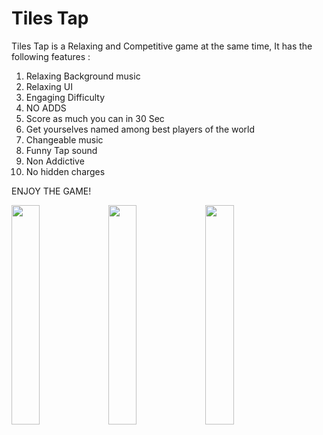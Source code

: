 # Tiles Tap

Tiles Tap is a Relaxing and Competitive game at the same time,
It has the following features :
1. Relaxing Background music
2. Relaxing UI
3. Engaging Difficulty
4. NO ADDS
5. Score as much you can in 30 Sec
6. Get yourselves named among best players of the world
7. Changeable music
8. Funny Tap sound
9. Non Addictive
10. No hidden charges

ENJOY THE GAME!


<p float=left>
<img src="https://i.ibb.co/2MnWsRj/Screenshot-20201106-213825.png" width="30%"/>
<img src="https://i.ibb.co/JvVXCBB/Screenshot-20201106-213833.png" width="30%"/>
<img src="https://i.ibb.co/KFk0Cwk/Screenshot-20201106-213849.png" width="30%"/>
</p>
